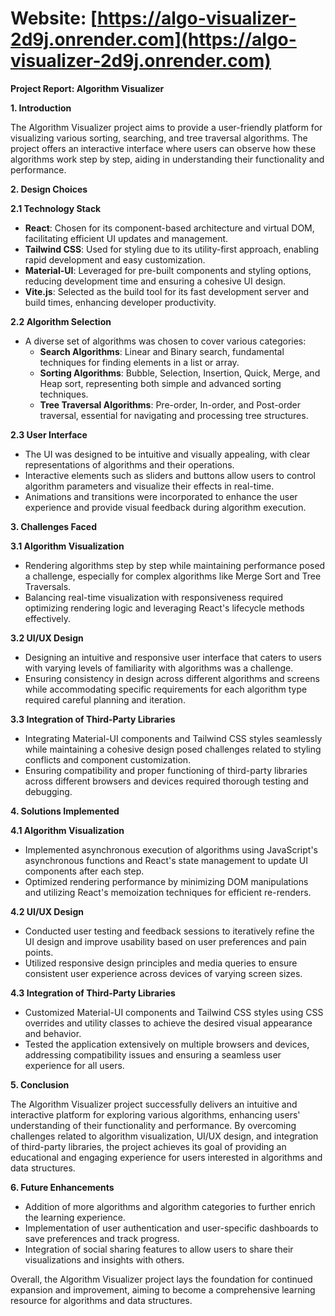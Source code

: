 # Website: [https://algo-visualizer-2d9j.onrender.com](https://algo-visualizer-2d9j.onrender.com)

**Project Report: Algorithm Visualizer**

**1. Introduction**

The Algorithm Visualizer project aims to provide a user-friendly platform for visualizing various sorting, searching, and tree traversal algorithms. The project offers an interactive interface where users can observe how these algorithms work step by step, aiding in understanding their functionality and performance.

**2. Design Choices**

**2.1 Technology Stack**
- **React**: Chosen for its component-based architecture and virtual DOM, facilitating efficient UI updates and management.
- **Tailwind CSS**: Used for styling due to its utility-first approach, enabling rapid development and easy customization.
- **Material-UI**: Leveraged for pre-built components and styling options, reducing development time and ensuring a cohesive UI design.
- **Vite.js**: Selected as the build tool for its fast development server and build times, enhancing developer productivity.

**2.2 Algorithm Selection**
- A diverse set of algorithms was chosen to cover various categories:
  - **Search Algorithms**: Linear and Binary search, fundamental techniques for finding elements in a list or array.
  - **Sorting Algorithms**: Bubble, Selection, Insertion, Quick, Merge, and Heap sort, representing both simple and advanced sorting techniques.
  - **Tree Traversal Algorithms**: Pre-order, In-order, and Post-order traversal, essential for navigating and processing tree structures.

**2.3 User Interface**
- The UI was designed to be intuitive and visually appealing, with clear representations of algorithms and their operations.
- Interactive elements such as sliders and buttons allow users to control algorithm parameters and visualize their effects in real-time.
- Animations and transitions were incorporated to enhance the user experience and provide visual feedback during algorithm execution.

**3. Challenges Faced**

**3.1 Algorithm Visualization**
- Rendering algorithms step by step while maintaining performance posed a challenge, especially for complex algorithms like Merge Sort and Tree Traversals.
- Balancing real-time visualization with responsiveness required optimizing rendering logic and leveraging React's lifecycle methods effectively.

**3.2 UI/UX Design**
- Designing an intuitive and responsive user interface that caters to users with varying levels of familiarity with algorithms was a challenge.
- Ensuring consistency in design across different algorithms and screens while accommodating specific requirements for each algorithm type required careful planning and iteration.

**3.3 Integration of Third-Party Libraries**
- Integrating Material-UI components and Tailwind CSS styles seamlessly while maintaining a cohesive design posed challenges related to styling conflicts and component customization.
- Ensuring compatibility and proper functioning of third-party libraries across different browsers and devices required thorough testing and debugging.

**4. Solutions Implemented**

**4.1 Algorithm Visualization**
- Implemented asynchronous execution of algorithms using JavaScript's asynchronous functions and React's state management to update UI components after each step.
- Optimized rendering performance by minimizing DOM manipulations and utilizing React's memoization techniques for efficient re-renders.

**4.2 UI/UX Design**
- Conducted user testing and feedback sessions to iteratively refine the UI design and improve usability based on user preferences and pain points.
- Utilized responsive design principles and media queries to ensure consistent user experience across devices of varying screen sizes.

**4.3 Integration of Third-Party Libraries**
- Customized Material-UI components and Tailwind CSS styles using CSS overrides and utility classes to achieve the desired visual appearance and behavior.
- Tested the application extensively on multiple browsers and devices, addressing compatibility issues and ensuring a seamless user experience for all users.

**5. Conclusion**

The Algorithm Visualizer project successfully delivers an intuitive and interactive platform for exploring various algorithms, enhancing users' understanding of their functionality and performance. By overcoming challenges related to algorithm visualization, UI/UX design, and integration of third-party libraries, the project achieves its goal of providing an educational and engaging experience for users interested in algorithms and data structures.

**6. Future Enhancements**

- Addition of more algorithms and algorithm categories to further enrich the learning experience.
- Implementation of user authentication and user-specific dashboards to save preferences and track progress.
- Integration of social sharing features to allow users to share their visualizations and insights with others.

Overall, the Algorithm Visualizer project lays the foundation for continued expansion and improvement, aiming to become a comprehensive learning resource for algorithms and data structures.